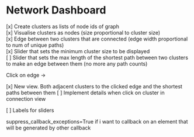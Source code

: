 # Network Dashboard

[x] Create clusters as lists of node ids of graph  
[x] Visualise clusters as nodes (size proportional to cluster size)  
[x] Edge between two clusters that are connected (edge width proportional to num of unique paths)  
[x] Slider that sets the minimum cluster size to be displayed  
[ ] Slider that sets the max length of the shortest path between two clusters to make an edge between them (no more any path counts)  

Click on edge ->  

[x] New view. Both adjacent clusters to the clicked edge and the shortest paths between them
[ ] Implement details when click on cluster in connection view



[ ] Labels for sliders

suppress_callback_exceptions=True if i want to callback on an element that will be generated by other callback